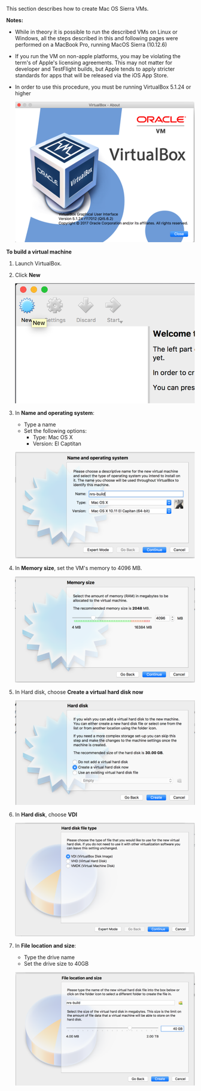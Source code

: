 This section describes how to create Mac OS Sierra VMs. 

**Notes:** 
* While in theory it is possible to run the described VMs on Linux or Windows, all the steps described in this and following pages were performed on a MacBook Pro, running MacOS Sierra (10.12.6)
* If you run the VM on non-apple platforms, you may be violating the term's of Apple's licensing agreements. This may not matter for developer and TestFlight builds, but Apple tends to apply stricter standards for apps that will be released via the iOS App Store.
* In order to use this procedure, you must be running VirtualBox 5.1.24 or higher

  ![](./img/Screen%20Shot%202017-08-20%20at%2012.54.50.png)

**To build a virtual machine**

1. Launch VirtualBox.

1. Click **New**

   ![](./img/Screen%20Shot%202017-08-20%20at%2012.54.36.png)

1. In **Name and operating system**:

   * Type a name
   * Set the following options:
     * Type: Mac OS X
     * Version: El Captitan

   ![](./img/Screen%20Shot%202017-08-20%20at%2017.25.37.png)   

1. In **Memory size**, set the VM's memory to 4096 MB.   
 
   ![](./img/Screen%20Shot%202017-08-20%20at%2013.04.34.png)

1. In Hard disk, choose **Create a virtual hard disk now**

   ![](./img/Screen%20Shot%202017-08-20%20at%2013.04.53.png)

1. In **Hard disk**, choose **VDI**

   ![](./img/Screen%20Shot%202017-08-20%20at%2013.05.03.png)   

1. In **File location and size**:
   * Type the drive name
   * Set the drive size to 40GB

   ![](./img/Screen%20Shot%202017-08-20%20at%2013.12.57.png) 
 

